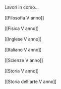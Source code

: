 Lavori in corso... <br>
<br>
[[Filosofia V anno]]<br>
<br>
[[Fisica V anno]]<br>
<br>
[[Inglese V anno]]<br>
<br>
[[Italiano V anno]]<br>
<br>
[[Scienze V anno]]<br>
<br>
[[Storia V anno]]<br>
<br>
[[Storia dell'arte V anno]]<br>


